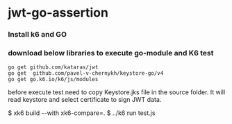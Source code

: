 #  jwt-go-assertion

### Install k6 and GO 

### download below libraries to execute go-module and K6 test
```
go get github.com/kataras/jwt	
go get	github.com/pavel-v-chernykh/keystore-go/v4
go get go.k6.io/k6/js/modules
```

before execute test need to copy Keystore.jks file in the source folder. 
It will read keystore and select certificate to sign JWT data. 

$ xk6 build --with xk6-compare=.
$ ../k6 run test.js
